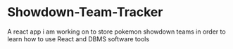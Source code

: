 # Showdown-Team-Tracker
A react app i am working on to store pokemon showdown teams in order to learn how to use React and DBMS software tools
